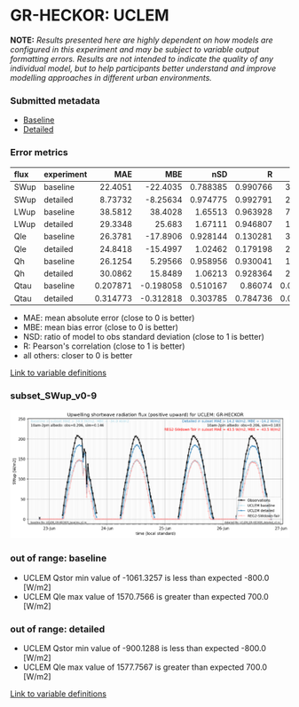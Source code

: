 # GR-HECKOR: UCLEM

**NOTE:** *Results presented here are highly dependent on how models are configured in this experiment and may be subject to variable output formatting errors. Results are not intended to indicate the quality of any individual model, but to help participants better understand and improve modelling approaches in different urban environments.*

### Submitted metadata

- [Baseline](UCLEM_GR-HECKOR_baseline_attrs.md)
- [Detailed](UCLEM_GR-HECKOR_detailed_attrs.md)

### Error metrics

| flux   | experiment   |       MAE |        MBE |      nSD |        R |       5th |       95th |      RMSE |    cRMSE |      AMBE |     1-nSD |        1-R |   nSkewness |   nKurtosis |   Overlap |
|:-------|:-------------|----------:|-----------:|---------:|---------:|----------:|-----------:|----------:|---------:|----------:|----------:|-----------:|------------:|------------:|----------:|
| SWup   | baseline     | 22.4051   | -22.4035   | 0.788385 | 0.990766 |  3.15094  |  48.6493   | 26.9325   | 0.243599 | 22.4035   | 0.211615  | 0.00923395 |   0.300168  |   0.172568  |  0.13027  |
| SWup   | detailed     |  8.73732  |  -8.25634  | 0.974775 | 0.992791 |  2.84854  |  12.6225   | 11.1124   | 0.121206 |  8.25634  | 0.0252252 | 0.00720913 |   0.0121459 |   0.110615  |  0.107141 |
| LWup   | baseline     | 38.5812   |  38.4028   | 1.65513  | 0.963928 |  7.62121  | 103.593    | 50.198    | 0.740676 | 38.4028   | 0.655124  | 0.0360723  |   0.826032  |   0.727597  |  0.174649 |
| LWup   | detailed     | 29.3348   |  25.683    | 1.67111  | 0.946807 |  1.32369  |  93.3251   | 43.0843   | 0.792572 | 25.683    | 0.671107  | 0.0531926  |   0.999944  |   0.77069   |  0.114337 |
| Qle    | baseline     | 26.3781   | -17.8906   | 0.928144 | 0.130281 |  3.30603  |  59.6695   | 48.4972   | 1.27264  | 17.8906   | 0.0718557 | 0.869719   |   6.30203   |  42.41      |  0.548418 |
| Qle    | detailed     | 24.8418   | -15.4997   | 1.02462  | 0.179198 |  2.82313  |  61.5203   | 48.4892   | 1.29716  | 15.4997   | 0.0246196 | 0.820802   |   6.07403   |  36.4426    |  0.400167 |
| Qh     | baseline     | 26.1254   |   5.29566  | 0.958956 | 0.930041 | 18.1694   |  10.3324   | 39.3776   | 0.368591 |  5.29566  | 0.0410437 | 0.0699588  |   0.101987  |   0.332635  |  0.211636 |
| Qh     | detailed     | 30.0862   |  15.8489   | 1.06213  | 0.928364 | 22.6928   |  43.9342   | 44.7195   | 0.395012 | 15.8489   | 0.062134  | 0.071636   |   0.0714273 |   0.0213034 |  0.295307 |
| Qtau   | baseline     |  0.207871 |  -0.198058 | 0.510167 | 0.86074  |  0.012804 |   0.617923 |  0.330231 | 0.618085 |  0.198058 | 0.489834  | 0.13926    |   0.94384   |   8.08663   |  0.225611 |
| Qtau   | detailed     |  0.314773 |  -0.312818 | 0.303785 | 0.784736 |  0.021204 |   0.901423 |  0.458644 | 0.78454  |  0.312818 | 0.696215  | 0.215264   |   3.97843   |  54.1675    |  0.417368 |

 - MAE: mean absolute error (close to 0 is better)
 - MBE: mean bias error (close to 0 is better)
 - NSD: ratio of model to obs standard deviation (close to 1 is better)
 - R: Pearson's correlation (close to 1 is better)
 - all others: closer to 0 is better

[Link to variable definitions](../modelattrs/variable_definitions.md)

### <a name="subset_swup_v0-9"></a>subset_SWup_v0-9
[![UCLEM_GR-HECKOR_subset_SWup_v0-9.png](UCLEM_GR-HECKOR_subset_SWup_v0-9.png)](UCLEM_GR-HECKOR_subset_SWup_v0-9.png)

### out of range: baseline

 - UCLEM Qstor min value of -1061.3257 is less than expected -800.0 [W/m2]
 - UCLEM Qle max value of 1570.7566 is greater than expected 700.0 [W/m2]

### out of range: detailed

 - UCLEM Qstor min value of -900.1288 is less than expected -800.0 [W/m2]
 - UCLEM Qle max value of 1577.7567 is greater than expected 700.0 [W/m2]


[Link to variable definitions](../modelattrs/variable_definitions.md)

